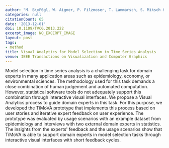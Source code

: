 ```yaml
---
author: "M. B\xF6gl, W. Aigner, P. Filzmoser, T. Lammarsch, S. Miksch & A. Rind"
categories: null
citationCount: 65
date: '2013-12-01'
doi: 10.1109/TVCG.2013.222
excerpt_image: NO_EXCERPT_IMAGE
layout: post
tags:
- method
title: Visual Analytics for Model Selection in Time Series Analysis
venue: IEEE Transactions on Visualization and Computer Graphics
---
```

Model selection in time series analysis is a challenging task for domain experts in many application areas such as epidemiology, economy, or environmental sciences. The methodology used for this task demands a close combination of human judgement and automated computation. However, statistical software tools do not adequately support this combination through interactive visual interfaces. We propose a Visual Analytics process to guide domain experts in this task. For this purpose, we developed the TiMoVA prototype that implements this process based on user stories and iterative expert feedback on user experience. The prototype was evaluated by usage scenarios with an example dataset from epidemiology and interviews with two external domain experts in statistics. The insights from the experts' feedback and the usage scenarios show that TiMoVA is able to support domain experts in model selection tasks through interactive visual interfaces with short feedback cycles.
